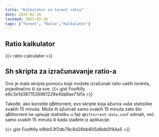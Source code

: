 ```yaml
---
title: "Kalkulator za torent ratio"
date: 2023-02-26
lastmod: 2023-02-26
tags: ["Torent", "Ratio","Kalkulator"]
---
```


## Ratio kalkulator

{{< ratio-calculator >}}

## Sh skripta za izračunavanje ratio-a

Ovo je mala skripta pomoću koje možete izračunati ratio vaših torenta, pojedinačno ili za sve.
{{< gist Fooftilly e6c3e1d3871526961229e4da9ae71d1a >}}

Takođe,
ako koristite qBittorrent,
evo skripte koja ažurira vaše statistike svakih 15 minuta.
Može ih ažurirati samo svakih 15 minuta zato što qBittorrent ne upisuje statistiku u fajl `qBittorrent-data.conf` odmah,
već samo svakih 15 minuta ili kada izađete iz aplikacije.

{{< gist Fooftilly e9bb53f2db78c8d26bb805d8db5f94a5 >}}
